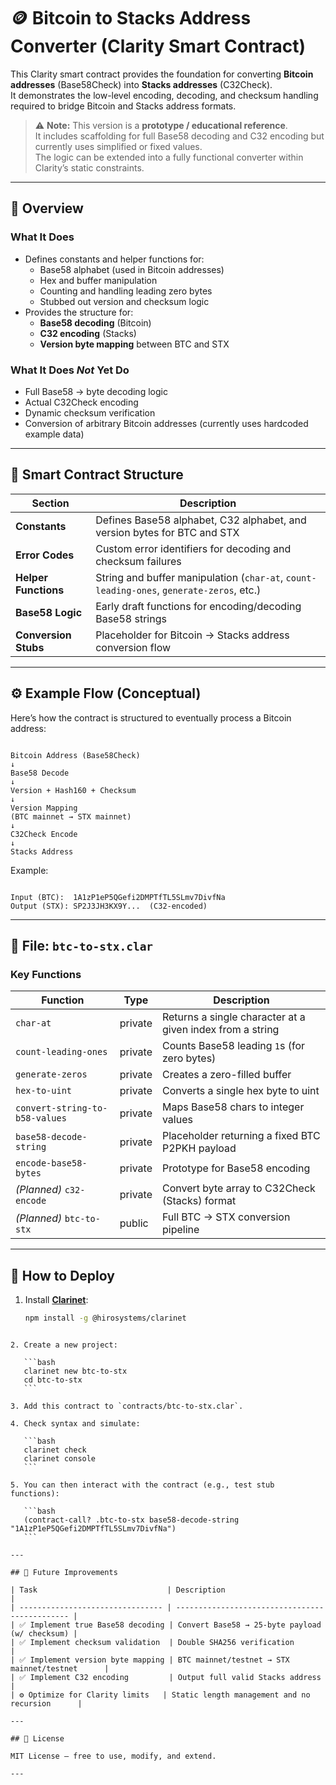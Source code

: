 
# 🪙 Bitcoin to Stacks Address Converter (Clarity Smart Contract)

This Clarity smart contract provides the foundation for converting **Bitcoin addresses** (Base58Check) into **Stacks addresses** (C32Check).  
It demonstrates the low-level encoding, decoding, and checksum handling required to bridge Bitcoin and Stacks address formats.

> ⚠️ **Note:** This version is a **prototype / educational reference**.  
> It includes scaffolding for full Base58 decoding and C32 encoding but currently uses simplified or fixed values.  
> The logic can be extended into a fully functional converter within Clarity’s static constraints.

---

## 📘 Overview

### What It Does
- Defines constants and helper functions for:
  - Base58 alphabet (used in Bitcoin addresses)
  - Hex and buffer manipulation
  - Counting and handling leading zero bytes
  - Stubbed out version and checksum logic
- Provides the structure for:
  - **Base58 decoding** (Bitcoin)
  - **C32 encoding** (Stacks)
  - **Version byte mapping** between BTC and STX

### What It Does *Not* Yet Do
- Full Base58 → byte decoding logic  
- Actual C32Check encoding  
- Dynamic checksum verification  
- Conversion of arbitrary Bitcoin addresses (currently uses hardcoded example data)

---

## 🧱 Smart Contract Structure

| Section | Description |
|----------|--------------|
| **Constants** | Defines Base58 alphabet, C32 alphabet, and version bytes for BTC and STX |
| **Error Codes** | Custom error identifiers for decoding and checksum failures |
| **Helper Functions** | String and buffer manipulation (`char-at`, `count-leading-ones`, `generate-zeros`, etc.) |
| **Base58 Logic** | Early draft functions for encoding/decoding Base58 strings |
| **Conversion Stubs** | Placeholder for Bitcoin → Stacks address conversion flow |

---

## ⚙️ Example Flow (Conceptual)

Here’s how the contract is structured to eventually process a Bitcoin address:

```

Bitcoin Address (Base58Check)
↓
Base58 Decode
↓
Version + Hash160 + Checksum
↓
Version Mapping
(BTC mainnet → STX mainnet)
↓
C32Check Encode
↓
Stacks Address

```

Example:
```

Input (BTC):  1A1zP1eP5QGefi2DMPTfTL5SLmv7DivfNa
Output (STX): SP2J3JH3KX9Y...  (C32-encoded)

````

---

## 🧩 File: `btc-to-stx.clar`

### Key Functions

| Function | Type | Description |
|-----------|------|-------------|
| `char-at` | private | Returns a single character at a given index from a string |
| `count-leading-ones` | private | Counts Base58 leading `1`s (for zero bytes) |
| `generate-zeros` | private | Creates a zero-filled buffer |
| `hex-to-uint` | private | Converts a single hex byte to uint |
| `convert-string-to-b58-values` | private | Maps Base58 chars to integer values |
| `base58-decode-string` | private | Placeholder returning a fixed BTC P2PKH payload |
| `encode-base58-bytes` | private | Prototype for Base58 encoding |
| *(Planned)* `c32-encode` | private | Convert byte array to C32Check (Stacks) format |
| *(Planned)* `btc-to-stx` | public | Full BTC → STX conversion pipeline |

---

## 🚀 How to Deploy

1. Install [**Clarinet**](https://docs.hiro.so/clarinet/getting-started):
   ```bash
   npm install -g @hirosystems/clarinet
````

2. Create a new project:

   ```bash
   clarinet new btc-to-stx
   cd btc-to-stx
   ```

3. Add this contract to `contracts/btc-to-stx.clar`.

4. Check syntax and simulate:

   ```bash
   clarinet check
   clarinet console
   ```

5. You can then interact with the contract (e.g., test stub functions):

   ```bash
   (contract-call? .btc-to-stx base58-decode-string "1A1zP1eP5QGefi2DMPTfTL5SLmv7DivfNa")
   ```

---

## 🧠 Future Improvements

| Task                             | Description                                    |
| -------------------------------- | ---------------------------------------------- |
| ✅ Implement true Base58 decoding | Convert Base58 → 25-byte payload (w/ checksum) |
| ✅ Implement checksum validation  | Double SHA256 verification                     |
| ✅ Implement version byte mapping | BTC mainnet/testnet → STX mainnet/testnet      |
| ✅ Implement C32 encoding         | Output full valid Stacks address               |
| ⚙️ Optimize for Clarity limits   | Static length management and no recursion      |

---

## 📜 License

MIT License — free to use, modify, and extend.

---
